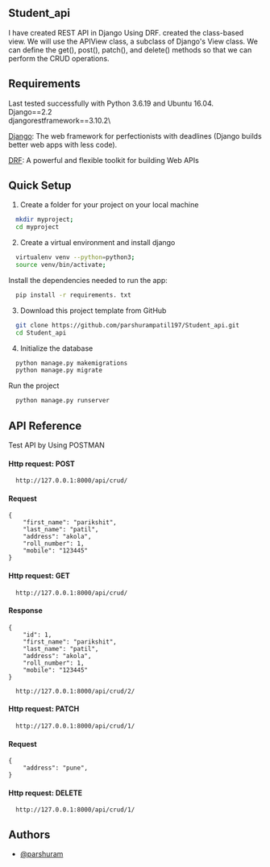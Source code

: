 ## Student_api

I have created REST API in Django Using DRF. created the class-based view. We will use the APIView class, a subclass of Django's View class. 
We can define the get(), post(), patch(), and delete() methods so that we can perform the CRUD operations.


## Requirements

Last tested successfully with Python 3.6.19 and Ubuntu 16.04.\
Django==2.2\
djangorestframework==3.10.2\

[Django](https://www.djangoproject.com/): The web framework for perfectionists with deadlines (Django builds better web apps with less code).

[DRF](https://github.com/gitgik/django-rest-api/blob/master/www.django-rest-framework.org): A powerful and flexible toolkit for building Web APIs


## Quick Setup

1. Create a folder for your project on your local machine
```bash
  mkdir myproject; 
  cd myproject

```

2. Create a virtual environment and install django

```bash
  virtualenv venv --python=python3; 
  source venv/bin/activate; 

```

Install the dependencies needed to run the app:
```bash
  pip install -r requirements. txt 

```

3. Download this project template from GitHub
```bash
  git clone https://github.com/parshurampatil197/Student_api.git
  cd Student_api

```

4. Initialize the database

```bash
  python manage.py makemigrations
  python manage.py migrate

```




Run the project

```bash
  python manage.py runserver

```






## API Reference
 
Test API by Using POSTMAN
#### Http request: POST 

```http
  http://127.0.0.1:8000/api/crud/
```

#### Request

```http
{
    "first_name": "parikshit",
    "last_name": "patil",
    "address": "akola",
    "roll_number": 1,
    "mobile": "123445"
}
```
#### Http request: GET 

```http
  http://127.0.0.1:8000/api/crud/
```

#### Response

```http
{
    "id": 1,
    "first_name": "parikshit",
    "last_name": "patil",
    "address": "akola",
    "roll_number": 1,
    "mobile": "123445"
}
```

```http
  http://127.0.0.1:8000/api/crud/2/
```


#### Http request: PATCH 

```http
  http://127.0.0.1:8000/api/crud/1/
```

#### Request

```http
{
    "address": "pune",
}
```

#### Http request: DELETE 

```http
  http://127.0.0.1:8000/api/crud/1/
```

## Authors

- [@parshuram](https://github.com/parshurampatil197)


